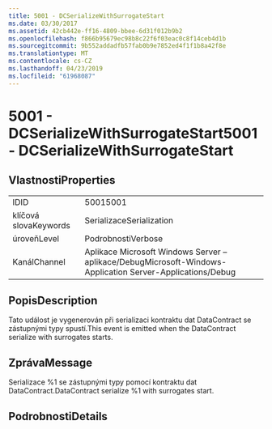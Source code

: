 ```yaml
---
title: 5001 - DCSerializeWithSurrogateStart
ms.date: 03/30/2017
ms.assetid: 42cb442e-ff16-4809-bbee-6d31f012b9b2
ms.openlocfilehash: f866b95679ec98b8c22f6f03eac0c8f14ceb4d1b
ms.sourcegitcommit: 9b552addadfb57fab0b9e7852ed4f1f1b8a42f8e
ms.translationtype: MT
ms.contentlocale: cs-CZ
ms.lasthandoff: 04/23/2019
ms.locfileid: "61968087"
---
```

# <a name="5001---dcserializewithsurrogatestart"></a><span data-ttu-id="ba794-102">5001 - DCSerializeWithSurrogateStart</span><span class="sxs-lookup"><span data-stu-id="ba794-102">5001 - DCSerializeWithSurrogateStart</span></span>
## <a name="properties"></a><span data-ttu-id="ba794-103">Vlastnosti</span><span class="sxs-lookup"><span data-stu-id="ba794-103">Properties</span></span>  
  
|||  
|-|-|  
|<span data-ttu-id="ba794-104">ID</span><span class="sxs-lookup"><span data-stu-id="ba794-104">ID</span></span>|<span data-ttu-id="ba794-105">5001</span><span class="sxs-lookup"><span data-stu-id="ba794-105">5001</span></span>|  
|<span data-ttu-id="ba794-106">klíčová slova</span><span class="sxs-lookup"><span data-stu-id="ba794-106">Keywords</span></span>|<span data-ttu-id="ba794-107">Serializace</span><span class="sxs-lookup"><span data-stu-id="ba794-107">Serialization</span></span>|  
|<span data-ttu-id="ba794-108">úroveň</span><span class="sxs-lookup"><span data-stu-id="ba794-108">Level</span></span>|<span data-ttu-id="ba794-109">Podrobnosti</span><span class="sxs-lookup"><span data-stu-id="ba794-109">Verbose</span></span>|  
|<span data-ttu-id="ba794-110">Kanál</span><span class="sxs-lookup"><span data-stu-id="ba794-110">Channel</span></span>|<span data-ttu-id="ba794-111">Aplikace Microsoft Windows Server – aplikace/Debug</span><span class="sxs-lookup"><span data-stu-id="ba794-111">Microsoft-Windows-Application Server-Applications/Debug</span></span>|  
  
## <a name="description"></a><span data-ttu-id="ba794-112">Popis</span><span class="sxs-lookup"><span data-stu-id="ba794-112">Description</span></span>  
 <span data-ttu-id="ba794-113">Tato událost je vygenerován při serializaci kontraktu dat DataContract se zástupnými typy spustí.</span><span class="sxs-lookup"><span data-stu-id="ba794-113">This event is emitted when the DataContract serialize with surrogates starts.</span></span>  
  
## <a name="message"></a><span data-ttu-id="ba794-114">Zpráva</span><span class="sxs-lookup"><span data-stu-id="ba794-114">Message</span></span>  
 <span data-ttu-id="ba794-115">Serializace %1 se zástupnými typy pomocí kontraktu dat DataContract.</span><span class="sxs-lookup"><span data-stu-id="ba794-115">DataContract serialize %1 with surrogates start.</span></span>  
  
## <a name="details"></a><span data-ttu-id="ba794-116">Podrobnosti</span><span class="sxs-lookup"><span data-stu-id="ba794-116">Details</span></span>
